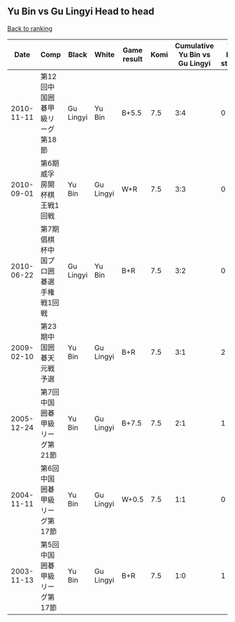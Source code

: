 ## Yu Bin vs Gu Lingyi Head to head

[Back to ranking](../../index.md)




| **Date** | **Comp** | **Black** | **White** | **Game result** | **Komi** | **Cumulative Yu Bin vs Gu Lingyi** | **Yu Bin streak** | **Gu Lingyi streak** | 
| --- | --- | --- | --- | --- | --- | --- | --- | --- |
| 2010-11-11 | 第12回中国囲碁甲級リーグ第18節 | Gu Lingyi | Yu Bin | B+5.5 | 7.5 | 3:4 | 0 | 3 | 
| 2010-09-01 | 第6期威孚房開杯棋王戦1回戦 | Yu Bin | Gu Lingyi | W+R | 7.5 | 3:3 | 0 | 2 | 
| 2010-06-22 | 第7期倡棋杯中国プロ囲碁選手権戦1回戦 | Gu Lingyi | Yu Bin | B+R | 7.5 | 3:2 | 0 | 1 | 
| 2009-02-10 | 第23期中国囲碁天元戦予選 | Yu Bin | Gu Lingyi | B+R | 7.5 | 3:1 | 2 | 0 | 
| 2005-12-24 | 第7回中国囲碁甲級リーグ第21節 | Yu Bin | Gu Lingyi | B+7.5 | 7.5 | 2:1 | 1 | 0 | 
| 2004-11-11 | 第6回中国囲碁甲級リーグ第17節 | Yu Bin | Gu Lingyi | W+0.5 | 7.5 | 1:1 | 0 | 1 | 
| 2003-11-13 | 第5回中国囲碁甲級リーグ第17節 | Yu Bin | Gu Lingyi | B+R | 7.5 | 1:0 | 1 | 0 |




